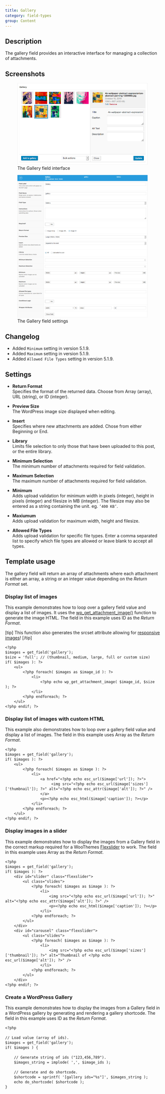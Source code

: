 ```yaml
---
title: Gallery
category: field-types
group: Content
---
```


## Description
The gallery field provides an interactive interface for managing a collection of attachments.

## Screenshots
<div class="gallery">
    <figure>
        <a href="https://raw.githubusercontent.com/AdvancedCustomFields/docs/master/assets/acf-gallery-field-interface.jpg">
            <img src="https://raw.githubusercontent.com/AdvancedCustomFields/docs/master/assets/acf-gallery-field-interface.jpg" alt="A gallery field that allows you to select multiple images" />
        </a>
        <figcaption>The Gallery field interface</figcaption>
    </figure>
    <figure>
        <a href="https://raw.githubusercontent.com/AdvancedCustomFields/docs/master/assets/acf-gallery-field-settings.png">
            <img src="https://raw.githubusercontent.com/AdvancedCustomFields/docs/master/assets/acf-gallery-field-settings.png" alt="List of field settings shown when setting up a Gallery field" />
        </a>
        <figcaption>The Gallery field settings</figcaption>
    </figure>
</div>

## Changelog
- Added `Minimum` setting in version 5.1.9.
- Added `Maximum` setting in version 5.1.9.
- Added `Allowed File Types` setting in version 5.1.9.

## Settings
- **Return Format**  
  Specifies the format of the returned data. Choose from Array (array), URL (string), or ID (integer).
  
- **Preview Size**  
  The WordPress image size displayed when editing.
  
- **Insert**  
  Specifies where new attachments are added. Chose from either Beginning or End.
  
- **Library**  
  Limits file selection to only those that have been uploaded to this post, or the entire library.
  
- **Minimum Selection**  
  The minimum number of attachments required for field validation.
  
- **Maximum Selection**  
  The maximum number of attachments required for field validation.
  
- **Minimum**  
  Adds upload validation for minimum width in pixels (integer), height in pixels (integer) and filesize in MB (integer). The filesize may also be entered as a string containing the unit. eg. `’400 KB’`.
  
- **Maxiumum**  
  Adds upload validation for maximum width, height and filesize.
  
- **Allowed File Types**  
  Adds upload validation for specific file types. Enter a comma separated list to specify which file types are allowed or leave blank to accept all types.

## Template usage  
The gallery field will return an array of attachments where each attachment is either an array, a string or an integer value depending on the *Return Format* set.

### Display list of images
This example demonstrates how to loop over a gallery field value and display a list of images. It uses the [wp_get_attachment_image()](https://developer.wordpress.org/reference/functions/wp_get_attachment_image/) function to generate the image HTML. The field in this example uses ID as the *Return Format*.

[tip]
This function also generates the srcset attribute allowing for [responsive images](https://make.wordpress.org/core/2015/11/10/responsive-images-in-wordpress-4-4/)!
[/tip]

```
<?php 
$images = get_field('gallery');
$size = 'full'; // (thumbnail, medium, large, full or custom size)
if( $images ): ?>
    <ul>
        <?php foreach( $images as $image_id ): ?>
            <li>
            	<?php echo wp_get_attachment_image( $image_id, $size ); ?>
            </li>
        <?php endforeach; ?>
    </ul>
<?php endif; ?>
```

### Display list of images with custom HTML
This example also demonstrates how to loop over a gallery field value and display a list of images. The field in this example uses Array as the *Return Format*.
```
<?php 
$images = get_field('gallery');
if( $images ): ?>
    <ul>
        <?php foreach( $images as $image ): ?>
            <li>
                <a href="<?php echo esc_url($image['url']); ?>">
                     <img src="<?php echo esc_url($image['sizes']['thumbnail']); ?>" alt="<?php echo esc_attr($image['alt']); ?>" />
                </a>
                <p><?php echo esc_html($image['caption']); ?></p>
            </li>
        <?php endforeach; ?>
    </ul>
<?php endif; ?>
```

### Display images in a slider
This example demonstrates how to display the images from a Gallery field in the correct markup required for a WooThemes [Flexslider](http://www.woothemes.com/flexslider/) to work. The field in this example uses Array as the *Return Format*.
```
<?php 
$images = get_field('gallery');
if( $images ): ?>
    <div id="slider" class="flexslider">
        <ul class="slides">
            <?php foreach( $images as $image ): ?>
                <li>
                    <img src="<?php echo esc_url($image['url']); ?>" alt="<?php echo esc_attr($image['alt']); ?>" />
                    <p><?php echo esc_html($image['caption']); ?></p>
                </li>
            <?php endforeach; ?>
        </ul>
    </div>
    <div id="carousel" class="flexslider">
        <ul class="slides">
            <?php foreach( $images as $image ): ?>
                <li>
                    <img src="<?php echo esc_url($image['sizes']['thumbnail']); ?>" alt="Thumbnail of <?php echo esc_url($image['alt']); ?>" />
                </li>
            <?php endforeach; ?>
        </ul>
    </div>
<?php endif; ?>
```

### Create a WordPress Gallery
This example demonstrates how to display the images from a Gallery field in a WordPress gallery by generating and rendering a gallery shortcode. The field in this example uses ID as the *Return Format*.

```
<?php

// Load value (array of ids).
$images = get_field('gallery');
if( $images ) {
	
	// Generate string of ids ("123,456,789").
	$images_string = implode( ',', $image_ids );
	
	// Generate and do shortcode.
	$shortcode = sprintf( '[gallery ids="%s"]', $images_string );
	echo do_shortcode( $shortcode );
}
```
